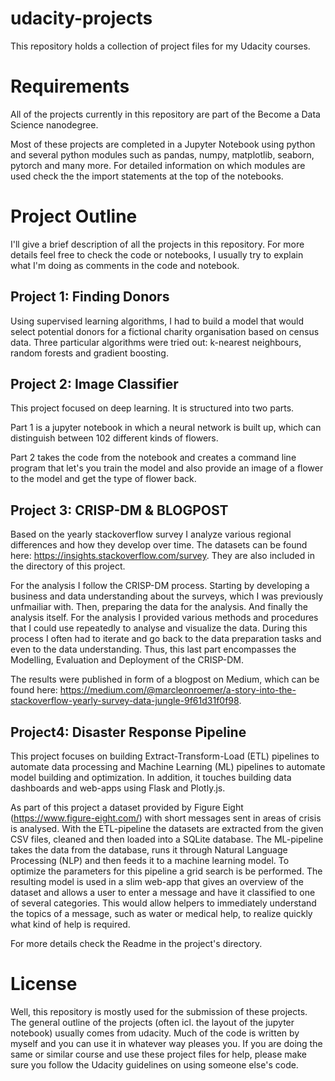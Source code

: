 # udacity-projects
This repository holds a collection of project files for my Udacity courses.

# Requirements

All of the projects currently in this repository are part of the Become a Data Science nanodegree.

Most of these projects are completed in a Jupyter Notebook using python and several python modules such as pandas, numpy, matplotlib, seaborn, pytorch and many more. For detailed information on which modules are used check the the import statements at the top of the notebooks.

# Project Outline

I'll give a brief description of all the projects in this repository. For more details feel free to check the code or notebooks, I usually try to explain what I'm doing as comments in the code and notebook.

## Project 1: Finding Donors

Using supervised learning algorithms, I had to build a model that would select potential donors for a fictional charity organisation based on census data. Three particular algorithms were tried out: k-nearest neighbours, random forests and gradient boosting.

## Project 2: Image Classifier

This project focused on deep learning. It is structured into two parts.

Part 1 is a jupyter notebook in which a neural network is built up, which can distinguish between 102 different kinds of flowers.

Part 2 takes the code from the notebook and creates a command line program that let's you train the model and also provide an image of a flower to the model and get the type of flower back.

## Project 3: CRISP-DM & BLOGPOST

Based on the yearly stackoverflow survey I analyze various regional differences and how they develop over time. The datasets can be found here: https://insights.stackoverflow.com/survey. They are also included in the directory of this project.

For the analysis I follow the CRISP-DM process. Starting by developing a business and data understanding about the surveys, which I was previously unfmailiar with. Then, preparing the data for the analysis. And finally the analysis itself. For the analysis I provided various methods and procedures that I could use repeatedly to analyse and visualize the data. During this process I often had to iterate and go back to the data preparation tasks and even to the data understanding. Thus, this last part encompasses the Modelling, Evaluation and Deployment of the CRISP-DM.

The results were published in form of a blogpost on Medium, which can be found here: https://medium.com/@marcleonroemer/a-story-into-the-stackoverflow-yearly-survey-data-jungle-9f61d31f0f98.

## Project4: Disaster Response Pipeline

This project focuses on building Extract-Transform-Load (ETL) pipelines to automate data processing and Machine Learning (ML) pipelines to automate model building and optimization. In addition, it touches building data dashboards and web-apps using Flask and Plotly.js. 

As part of this project a dataset provided by Figure Eight (https://www.figure-eight.com/) with short messages sent in areas of crisis is analysed. With the ETL-pipeline the datasets are extracted from the given CSV files, cleaned and then loaded into a SQLite database. The ML-pipeline takes the data from the database, runs it through Natural Language Processing (NLP) and then feeds it to a machine learning model. To optimize the parameters for this pipeline a grid search is be performed. The resulting model is used in a slim web-app that gives an overview of the dataset and allows a user to enter a message and have it classified to one of several categories. This would allow helpers to immediately understand the topics of a message, such as water or medical help, to realize quickly what kind of help is required.

For more details check the Readme in the project's directory.

# License

Well, this repository is mostly used for the submission of these projects. The general outline of the projects (often icl. the layout of the jupyter notebook) usually comes from udacity. Much of the code is written by myself and you can use it in whatever way pleases you. If you are doing the same or similar course and use these project files for help, please make sure you follow the Udacity guidelines on using someone else's code.


